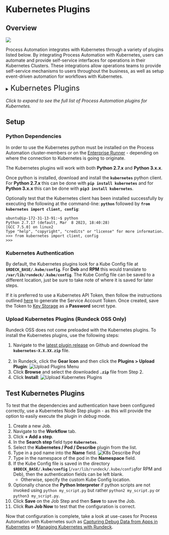 # Kubernetes Plugins

## Overview

![](/assets/img/kubernetes-icon.png)

Process Automation integrates with Kubernetes through a variety of plugins listed below.
By integrating Process Automation with Kubernetes, users can automate and provide self-service interfaces for operations in their Kubernetes Clusters.
These integrations allow operations teams to provide self-service mechanisms to users throughout the business, as well as setup event-driven automation for workflows with Kubernetes.

<details><summary> <font size="5">Kubernetes Plugins</font>
</summary>

|Plugin Name| Plugin Type| Description|
|:---------------------------------------------------------|:---------------------------------------------------------:|:---------------------------------------------------------|
|[**Create Deployment**](/manual/node-steps/kubernetes-deployment-plugins.html#kubernetes-deployment-create)|Node Step|Create a new deployment.|
|[**Delete Deployment**](/manual/node-steps/kubernetes-deployment-plugins.html#kubernetes-deployment-delete)|Node Step|Delete an existing deployment.|
|[**Deployment Status**](/manual/node-steps/kubernetes-deployment-plugins.html#kubernetes-deployment-status)|Node Step|Get the status of an existing deployment.|
|[**Update Deployment**](/manual/node-steps/kubernetes-deployment-plugins.html#kubernetes-deployment-update)|Node Step|Update an existing deployment.|
|[**Waitfor Deployment**](/manual/node-steps/kubernetes-deployment-plugins.html#kubernetes-deployment-waitfor)|Node Step|Pause workflow until deployment is complete.|
|[**Create Job**](/manual/node-steps/kubernetes-job-plugins.html#kubernetes-job-create)|Node Step|Create a new Kubernetes job.|
|[**Delete Job**](/manual/node-steps/kubernetes-job-plugins.html#kubernetes-job-delete)|Node Step|Delete an existing Kubernetes job.|
|[**Re-run Job**](/manual/node-steps/kubernetes-job-plugins.html#kubernetes-job-re-run)|Node Step|Re-runs an existing Kubernetes job.|
|[**Waitfor Job**](/manual/node-steps/kubernetes-job-plugins.html#kubernetes-job-waitfor)|Node Step|Pause workflow until Kubernetes job is complete.|
|[**Create Service**](/manual/node-steps/kubernetes-service-plugins.html#kubernetes-service-create)|Node Step|Create a new Kubernetes service.|
|[**Update Service**](/manual/node-steps/kubernetes-service-plugins.html#kubernetes-service-update)|Node Step|Update an existing Kubernetes service.|
|[**Delete Service**](/manual/node-steps/kubernetes-service-plugins.html#kubernetes-service-delete)|Node Step|Delete an existing Kubernetes service.|
|[**Pods Node Source**](/manual/projects/resource-model-sources/kubernetes.md)|Resource Model|Populates node inventory with Kubernetes pods.|
|[**Create Pod**](/manual/node-steps/kubernetes-pod-plugins.html#kubernetes-pod-create)|Node Step|Create a new Kubernetes pod.|
|[**Delete Pod**](/manual/node-steps/kubernetes-pod-plugins.html#kubernetes-pod-delete)|Node Step|Delete an existing Kubernetes pod.|
|[**Describe Pod**](/manual/node-steps/kubernetes-pod-plugins.html#kubernetes-pod-describe)|Node Step|Describe a running Kubernetes pod.|
|[**Execute Command**](/manual/node-steps/kubernetes-pod-plugins.html#kubernetes-pod-execute-command)|Node Step|Execute a command inside a container in a running pod.|
|[**Execute Script**](/manual/node-steps/kubernetes-pod-plugins.html#kubernetes-pod-execute-script)|Node Step|Execute a script inside a container in a running pod.|
|[**Pod Logs**](/manual/node-steps/kubernetes-pod-plugins.html#kubernetes-pod-logs)|Node Step|View the logs of a running pod.|
|[**Waitfor Pod**](/manual/node-steps/kubernetes-pod-plugins.html#kubernetes-pod-waitfor)|Node Step|Pause workflow until pod is in "ready" state.|
|[**Debug Pod**](/manual/node-steps/kubernetes-debug-plugins.html#kubernetes-debug-ephemeral-container)|Node Step|Debug a running container inside an existing pod using an ephemeral container.|
|[**Waitfor StatefulSet**](/manual/node-steps/kubernetes-statefulset-plugins.html#kubernetes-statefulset-waitfor)|Node Step|Pause workflow until StatefulSet has been successfully deployed.|

</details>
<br>
<em>Click to expand to see the full list of Process Automation plugins for Kubernetes.</em>

## Setup

### Python Dependencies

In order to use the Kubernetes python must be installed on the Process Automation cluster-members or on the [Enterprise Runner](/administration/runner/runner-intro) - depending on where the
connection to Kubernetes is going to originate.  

The Kubernetes plugins will work with both **Python 2.7.x** and **Python 3.x.x**.

Once python is installed, download and install the **`kubernetes`** python client.  For **Python 2.7.x** this can be done with **`pip install kubernetes`** and for **Python 3.x.x** this can be
done with **`pip3 install kubernetes`**.

Optionally test that the Kubernetes client has been installed successfully by executing the following at the command-line: **`python`** followed by **`from kubernetes import client, config`**:

```
ubuntu@ip-172-31-13-91:~$ python
Python 2.7.17 (default, Mar  8 2023, 18:40:28) 
[GCC 7.5.0] on linux2
Type "help", "copyright", "credits" or "license" for more information.
>>> from kubernetes import client, config
>>>
```

### Kubernetes Authentication

By default, the Kubernetes plugins look for a Kube Config file at **`$RDECK_BASE/.kube/config`**.  For **Deb** and **RPM** this would translate to **`/var/lib/rundeck/.kube/config`**.
The Kube Config file can be saved to a different location, just be sure to take note of where it is saved for later steps.

If it is preferred to use a Kubernetes API Token, then follow the instructions outlined [here](https://www.cncf.io/blog/2020/07/31/kubernetes-rbac-101-authentication/) to generate the Service Account Token.
Once created, save the Token to [Key Storage](/manual/system-configs.html#key-storage) as a **Password** secret type.

### Upload Kubernetes Plugins (Rundeck OSS Only)

Rundeck OSS does not come preloaded with the Kubernetes plugins. To install the Kubernetes plugins, use the following steps:

1. Navigate to the [latest plugin release](https://github.com/rundeck-plugins/kubernetes/releases/latest) on Github and download the **`kubernetes-X.X.XX.zip`** file.<br><br>
2. In Rundeck, click the **Gear Icon** and then click the **Plugins > Upload Plugin**:
   ![Upload Plugins Menu](/assets/img/upload-plugins-menu.png)
3. Click **Browse** and select the downloaded **`.zip`** file from Step 2.
4. Click **Install**:
   ![Upload Kubernetes Plugins](/assets/img/upload-k8s-plugins.png)

## Test Kubernetes Plugins

To test that the dependencies and authentication have been configured correctly, use a Kubernetes Node Step plugin - as this will provide the option to easily
execute the plugin in _debug_ mode.

1. Create a new Job.
2. Navigate to the **Workflow** tab.
3. Click **+ Add a step**.
4. In the **Search step** field type **`Kubernetes`**.
5. Select the **Kubernetes / Pod / Describe** plugin from the list.
6. Type in a pod name into the **Name** field.
![K8s Describe Pod](/assets/img/k8s-describe-pod.png)
7. Type in the namespace of the pod in the **Namespace** field.
8. If the Kube Config file is saved in the directory **`$RDECK_BASE/.kube/config`** (`/var/lib/rundeck/.kube/config`for RPM and Deb), then the authentication fields can be left blank.
   * Otherwise, specify the custom Kube Config location.
9. Optionally chance the **Python Interpreter** if python scripts are not invoked using `python my_script.py` but rather `python2 my_script.py` or `python3 my_script.py`.
10. Click **Save** on the Job Step and then **Save** to save the Job.
11. Click **Run Job Now** to test that the configuration is correct.

Now that configuration is complete, take a look at use-cases for Process Automation with Kubernetes such as 
[Capturing Debug Data from Apps in Kubernetes](/learning/solutions/automated-diagnostics/examples/k8s-app-debug-capture) 
or [Managing Kubernetes with Rundeck](/learning/howto/how2kube.html#managing-kubernetes-with-rundeck).







